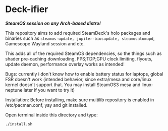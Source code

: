 # Deck-ifier

***SteamOS session on any Arch-based distro!***

This repository aims to add required SteamDeck's holo packages and binaries such as `steamos-update, jupiter-biosupdate, steamosatomupd`, Gamescope Wayland session and etc.

This adds all of the required SteamOS dependencies, so the things such as shader pre-caching downloading, FPS;TDP;GPU clock limiting, flyouts, update daemon, performance overlay works as intended!

Bugs: currently i don't know how to enable battery status for laptops, global FSR doesn't work (intended behavior, since extra/mesa and core/linux kernel doesn't support that. You may install SteamOS3 mesa and linux-neptune later if you want to try it)

Installation:
Before installing, make sure multilib repository is enabled in /etc/pacman.conf, yay and git installed.

Open terminal inside this directory and type:
```
./install.sh
```
 